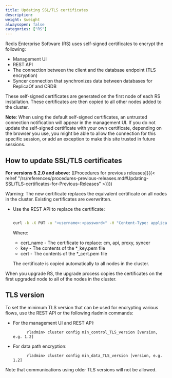 ```yaml
---
title: Updating SSL/TLS certificates
description: 
weight: $weight
alwaysopen: false
categories: ["RS"]
---
```

Redis Enterprise Software (RS) uses self-signed certificates to encrypt
the following:

- Management UI
- REST API
- The connection between the client and the database endpoint (TLS
    encryption)
- Syncer connection that synchronizes data between databases for ReplicaOf and CRDB

These self-signed certificates are generated on the first node of each RS installation. These certificates are then copied to all other nodes added to the cluster.

**Note**: When using the default self-signed certificates, an untrusted
connection notification will appear in the management UI. If you do not
update the self-signed certificate with your own certificate, depending
on the browser you use, you might be able to allow the connection for
this specific session, or add an exception to make this site trusted in
future sessions.

## How to update SSL/TLS certificates

**For versions 5.2.0 and above:** ([Procedures for previous releases]({{< relref "/rs/references/procedures-previous-releases.md#Updating-SSL/TLS-certificates-for-Previous-Releases" >}}))

Warning: The new certificate replaces the equivalent certificate on all nodes in the cluster. Existing certificates are overwritten.

- Use the REST API to replace the certificate:

    ```bash

    curl -k -X PUT -u "<username>:<password>" -H "Content-Type: application/json" -d '{ "name": "<cert_name>", "key": <key>, "certificate": <cert> }' https://<cluster_address>:9443/v1/cluster/update_cert

    ```
 
    Where:

    - cert_name - The certificate to replace: cm, api, proxy, syncer
    - key - The contents of the *_key.pem file
    - cert - The contents of the *_cert.pem file

    The certificate is copied automatically to all nodes in the cluster.

When you upgrade RS, the upgrade process copies the certificates on the first upgraded node to all of the nodes in the cluster.

## **TLS version**

To set the minimum TLS version that can be used for encrypting various
flows, use the REST API or the following rladmin
commands:

- For the management UI and REST API:

            rladmin> cluster config min_control_TLS_version [version, e.g. 1.2]

- For data path encryption:

            rladmin> cluster config min_data_TLS_version [version, e.g. 1.2]

Note that communications using older TLS versions will not be
allowed.